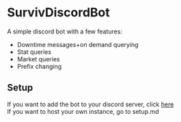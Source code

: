 # SurvivDiscordBot


A simple discord bot with a few features:
* Downtime messages+on demand querying
* Stat queries
* Market queries
* Prefix changing

## Setup

If you want to add the bot to your discord server, click [here](https://discord.com/oauth2/authorize?client_id=853003728595845142&scope=bot)  
If you want to host your own instance, go to setup.md

